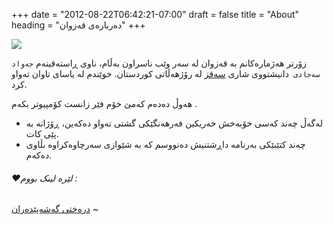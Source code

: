 +++
date = "2012-08-22T06:42:21-07:00"
draft = false
title = "About"
heading = "دەربارەی قەزوان"
+++

![](/about/img/01.png)

زۆرتر هەژمارەکانم بە قەزوان لە سەر وێب ناسراون بەڵام، ناوی ڕاستەقینەم `جەواد سەجادی `دانیشتووی شاری [سەقز](https://ckb.wikipedia.org/wiki/%D8%B3%DB%95%D9%82%D8%B2) لە رۆژهەڵاتی کوردستان.
خوێندم لە یاسای تاوان تەواو کرد.

هەوڵ دەدەم کەمێ خۆم فێر زانست کۆمپیوتر بکەم .

- لەگەڵ چەند کەسی خۆبەخش خەریکین فەرهەنگێکی گشتی تەواو دەکەین، ڕۆژانە بە پێی کات.
- چەند کتێبێکی بەرنامە داڕشتنیش دەنووسم کە بە شێوازی سەرچاوەکراوە بڵاوی دەکەم.
  

###### ❤️لێرە لینک بووم : 

[درەختی گەشەپێدەران](http://www.devstree.io/) ~ 
